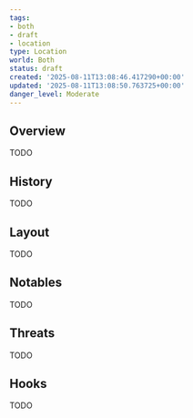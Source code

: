 ```yaml
---
tags:
- both
- draft
- location
type: Location
world: Both
status: draft
created: '2025-08-11T13:08:46.417290+00:00'
updated: '2025-08-11T13:08:50.763725+00:00'
danger_level: Moderate
---
```



## Overview

TODO
## History

TODO
## Layout

TODO
## Notables

TODO
## Threats

TODO
## Hooks

TODO
